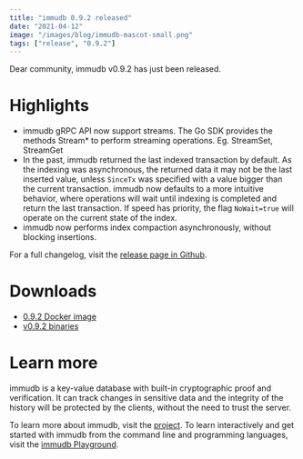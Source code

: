 ```yaml
---
title: "immudb 0.9.2 released"
date: "2021-04-12"
image: "/images/blog/immudb-mascot-small.png"
tags: ["release", "0.9.2"]
---
```


Dear community, immudb v0.9.2 has just been released.

# Highlights

* immudb gRPC API now support streams.
  The Go SDK provides the methods Stream* to perform streaming operations. Eg. StreamSet, StreamGet
* In the past, immudb returned the last indexed transaction by default. As the indexing was asynchronous, the returned data it may not be the last inserted value, unless `SinceTx` was specified with a value bigger than the current transaction.
  immudb now defaults to a more intuitive behavior, where operations will wait until indexing is completed and return the last transaction. If speed has priority, the flag `NoWait=true` will operate on the current state of the index.
* immudb now performs index compaction asynchronously, without blocking insertions.

For a full changelog, visit the [release page in Github](https://github.com/codenotary/immudb/releases/tag/v0.9.2).

# Downloads

* [0.9.2 Docker image](https://hub.docker.com/r/codenotary/immudb)
* [v0.9.2 binaries](https://github.com/codenotary/immudb/releases/tag/v0.9.2)

# Learn more

immudb is a key-value database with built-in cryptographic proof and verification. It can track changes in sensitive data and the integrity of the history will be protected by the clients, without the need to trust the server.

To learn more about immudb, visit the [project](https://github.com/codenotary/immudb).
To learn interactively and get started with immudb from the command line and programming languages, visit the [immudb Playground](https://play.codenotary.com).
